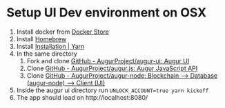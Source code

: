 # Setup UI Dev environment on OSX
1. Install docker from [Docker Store](https://store.docker.com/editions/community/docker-ce-desktop-mac)
2. Install [Homebrew](https://brew.sh/)
3. Install [Installation | Yarn](https://yarnpkg.com/en/docs/install)
4. In the same directory
	1. Fork and clone [GitHub - AugurProject/augur-ui: Augur UI](https://github.com/AugurProject/augur-ui)
	2. Clone [GitHub - AugurProject/augur.js: Augur JavaScript API](https://github.com/AugurProject/augur.js)
	3. Clone [GitHub - AugurProject/augur-node: Blockchain --> Database (augur-node) --> Client (UI)](https://github.com/AugurProject/augur-node)
5. Inside the augur ui directory run `UNLOCK_ACCOUNT=true yarn kickoff`
6. The app should load on http://localhost:8080/
